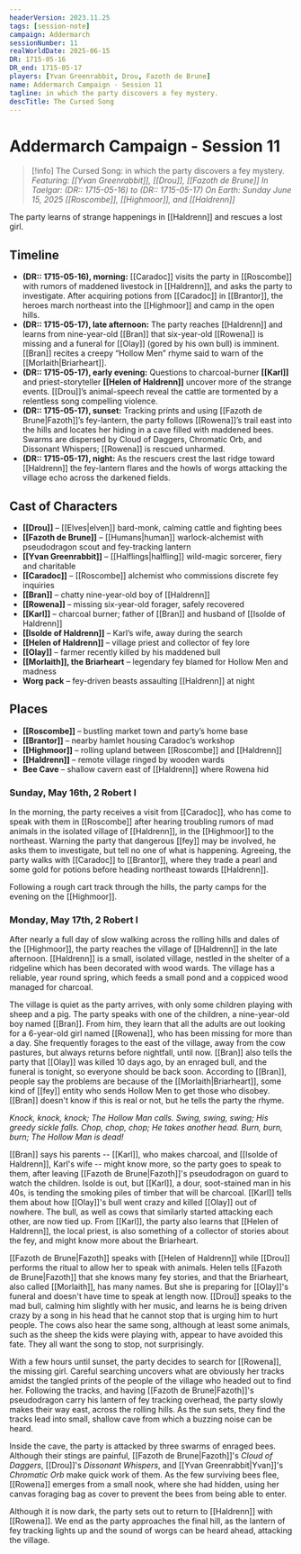 ```yaml
---
headerVersion: 2023.11.25
tags: [session-note]
campaign: Addermarch
sessionNumber: 11
realWorldDate: 2025-06-15
DR: 1715-05-16
DR_end: 1715-05-17
players: [Yvan Greenrabbit, Drou, Fazoth de Brune]
name: Addermarch Campaign - Session 11
tagline: in which the party discovers a fey mystery.
descTitle: The Cursed Song
---
```

# Addermarch Campaign - Session 11

>[!info] The Cursed Song: in which the party discovers a fey mystery.
> *Featuring: [[Yvan Greenrabbit]], [[Drou]], [[Fazoth de Brune]]*
> *In Taelgar: (DR:: 1715-05-16) to (DR:: 1715-05-17)*
> *On Earth: Sunday June 15, 2025*
> *[[Roscombe]], [[Highmoor]], and [[Haldrenn]]*

The party learns of strange happenings in [[Haldrenn]] and rescues a lost girl. 

## Timeline

- **(DR:: 1715-05-16), morning:** [[Caradoc]] visits the party in [[Roscombe]] with rumors of maddened livestock in [[Haldrenn]], and asks the party to investigate.  After acquiring potions from [[Caradoc]] in [[Brantor]], the heroes march northeast into the [[Highmoor]] and camp in the open hills.
- **(DR:: 1715-05-17), late afternoon:** The party reaches [[Haldrenn]] and learns from nine-year-old [[Bran]] that six-year-old [[Rowena]] is missing and a funeral for [[Olay]] (gored by his own bull) is imminent. [[Bran]] recites a creepy “Hollow Men” rhyme said to warn of the [[Morlaith|Briarheart]].
- **(DR:: 1715-05-17), early evening:** Questions to charcoal-burner **[[Karl]]** and priest-storyteller **[[Helen of Haldrenn]]** uncover more of the strange events. [[Drou]]’s animal-speech reveal the cattle are tormented by a relentless song compelling violence.
- **(DR:: 1715-05-17), sunset:** Tracking prints and using [[Fazoth de Brune|Fazoth]]’s fey-lantern, the party follows [[Rowena]]’s trail east into the hills and locates her hiding in a cave filled with maddened bees. Swarms are dispersed by Cloud of Daggers, Chromatic Orb, and Dissonant Whispers; [[Rowena]] is rescued unharmed.
- **(DR:: 1715-05-17), night:** As the rescuers crest the last ridge toward [[Haldrenn]] the fey-lantern flares and the howls of worgs attacking the village echo across the darkened fields.

## Cast of Characters

- **[[Drou]]** – [[Elves|elven]] bard-monk, calming cattle and fighting bees
- **[[Fazoth de Brune]]** – [[Humans|human]] warlock-alchemist with pseudodragon scout and fey-tracking lantern
- **[[Yvan Greenrabbit]]** – [[Halflings|halfling]] wild-magic sorcerer, fiery and charitable
- **[[Caradoc]]** – [[Roscombe]] alchemist who commissions discrete fey inquiries
- **[[Bran]]** – chatty nine-year-old boy of [[Haldrenn]]
- **[[Rowena]]** – missing six-year-old forager, safely recovered
- **[[Karl]]** – charcoal burner; father of [[Bran]] and husband of [[Isolde of Haldrenn]]
- **[[Isolde of Haldrenn]]** – Karl’s wife, away during the search
- **[[Helen of Haldrenn]]** – village priest and collector of fey lore
- **[[Olay]]** – farmer recently killed by his maddened bull
- **[[Morlaith]], the Briarheart** – legendary fey blamed for Hollow Men and madness
- **Worg pack** – fey-driven beasts assaulting [[Haldrenn]] at night
## Places

- **[[Roscombe]]** – bustling market town and party’s home base
- **[[Brantor]]** – nearby hamlet housing Caradoc’s workshop
- **[[Highmoor]]** – rolling upland between [[Roscombe]] and [[Haldrenn]]
- **[[Haldrenn]]** – remote village ringed by wooden wards
- **Bee Cave** – shallow cavern east of [[Haldrenn]] where Rowena hid

### Sunday, May 16th, 2 Robert I

In the morning, the party receives a visit from [[Caradoc]], who has come to speak with them in [[Roscombe]] after hearing troubling rumors of mad animals in the isolated village of [[Haldrenn]], in the [[Highmoor]] to the northeast. Warning the party that dangerous [[fey]] may be involved, he asks them to investigate, but tell no one of what is happening. Agreeing, the party walks with [[Caradoc]] to [[Brantor]], where they trade a pearl and some gold for potions before heading northeast towards [[Haldrenn]]. 

Following a rough cart track through the hills, the party camps for the evening on the [[Highmoor]]. 

### Monday, May 17th, 2 Robert I

After nearly a full day of slow walking across the rolling hills and dales of the [[Highmoor]], the party reaches the village of [[Haldrenn]] in the late afternoon. [[Haldrenn]] is a small, isolated village, nestled in the shelter of a ridgeline which has been decorated with wood wards. The village has a reliable, year round spring, which feeds a small pond and a coppiced wood managed for charcoal. 

The village is quiet as the party arrives, with only some children playing with sheep and a pig. The party speaks with one of the children, a nine-year-old boy named [[Bran]]. From him, they learn that all the adults are out looking for a 6-year-old girl named [[Rowena]], who has been missing for more than a day. She frequently forages to the east of the village, away from the cow pastures, but always returns before nightfall, until now. [[Bran]] also tells the party that [[Olay]] was killed 10 days ago, by an enraged bull, and the funeral is tonight, so everyone should be back soon. According to [[Bran]], people say the problems are because of the [[Morlaith|Briarheart]], some kind of [[fey]] entity who sends Hollow Men to get those who disobey. [[Bran]] doesn't know if this is real or not, but he tells the party the rhyme. 

*Knock, knock, knock;
The Hollow Man calls.
Swing, swing, swing;
His greedy sickle falls.
Chop, chop, chop; 
He takes another head.
Burn, burn, burn;
The Hollow Man is dead!*

[[Bran]] says his parents -- [[Karl]], who makes charcoal, and [[Isolde of Haldrenn]], Karl's wife -- might know more, so the party goes to speak to them, after leaving [[Fazoth de Brune|Fazoth]]'s pseudodragon on guard to watch the children. Isolde is out, but [[Karl]], a dour, soot-stained man in his 40s, is tending the smoking piles of timber that will be charcoal. [[Karl]] tells them about how [[Olay]]'s bull went crazy and killed [[Olay]] out of nowhere. The bull, as well as cows that similarly started attacking each other, are now tied up. From [[Karl]], the party also learns that [[Helen of Haldrenn]], the local priest, is also something of a collector of stories about the fey, and might know more about the Briarheart. 

[[Fazoth de Brune|Fazoth]] speaks with [[Helen of Haldrenn]] while [[Drou]] performs the ritual to allow her to speak with animals. Helen tells [[Fazoth de Brune|Fazoth]] that she knows many fey stories, and that the Briarheart, also called [[Morlaith]], has many names. But she is preparing for [[Olay]]'s funeral and doesn't have time to speak at length now. [[Drou]] speaks to the mad bull, calming him slightly with her music, and learns he is being driven crazy by a song in his head that he cannot stop that is urging him to hurt people. The cows also hear the same song, although at least some animals, such as the sheep the kids were playing with, appear to have avoided this fate. They all want the song to stop, not surprisingly. 

With a few hours until sunset, the party decides to search for [[Rowena]], the missing girl. Careful searching uncovers what are obviously her tracks amidst the tangled prints of the people of the village who headed out to find her. Following the tracks, and having [[Fazoth de Brune|Fazoth]]'s pseudodragon carry his lantern of fey tracking overhead, the party slowly makes their way east, across the rolling hills. As the sun sets, they find the tracks lead into small, shallow cave from which a buzzing noise can be heard. 

Inside the cave, the party is attacked by three swarms of enraged bees. Although their stings are painful, [[Fazoth de Brune|Fazoth]]'s _Cloud of Daggers_, [[Drou]]'s _Dissonant Whispers_, and [[Yvan Greenrabbit|Yvan]]'s _Chromatic Orb_ make quick work of them. As the few surviving bees flee, [[Rowena]] emerges from a small nook, where she had hidden, using her canvas foraging bag as cover to prevent the bees from being able to enter. 

Although it is now dark, the party sets out to return to [[Haldrenn]] with [[Rowena]]. We end as the party approaches the final hill, as the lantern of fey tracking lights up and the sound of worgs can be heard ahead, attacking the village. 